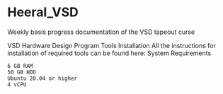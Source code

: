 # Heeral_VSD
Weekly basis progress documentation of the VSD tapeout curse

VSD Hardware Design Program
Tools Installation
All the instructions for installation of required tools can be found here:
System Requirements

    6 GB RAM
    50 GB HDD
    Ubuntu 20.04 or higher
    4 vCPU

